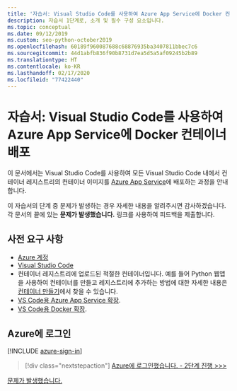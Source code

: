 ```yaml
---
title: '자습서: Visual Studio Code를 사용하여 Azure App Service에 Docker 컨테이너 배포'
description: 자습서 1단계로, 소개 및 필수 구성 요소입니다.
ms.topic: conceptual
ms.date: 09/12/2019
ms.custom: seo-python-october2019
ms.openlocfilehash: 60189f960087688c68876935ba3407811bbec7c6
ms.sourcegitcommit: 44d1abfb836f90b8731d7ea5d5a5af09245b2b89
ms.translationtype: HT
ms.contentlocale: ko-KR
ms.lasthandoff: 02/17/2020
ms.locfileid: "77422440"
---
```

# <a name="tutorial-deploy-docker-containers-to-azure-app-service-with-visual-studio-code"></a>자습서: Visual Studio Code를 사용하여 Azure App Service에 Docker 컨테이너 배포

이 문서에서는 Visual Studio Code를 사용하여 모든 Visual Studio Code 내에서 컨테이너 레지스트리의 컨테이너 이미지를 [Azure App Service](https://azure.microsoft.com/services/app-service/containers/)에 배포하는 과정을 안내합니다.

이 자습서의 단계 중 문제가 발생하는 경우 자세한 내용을 알려주시면 감사하겠습니다. 각 문서의 끝에 있는 **문제가 발생했습니다.** 링크를 사용하여 피드백을 제출합니다.

## <a name="prerequisites"></a>사전 요구 사항

- [Azure 계정](https://azure.microsoft.com/free/?utm_source=campaign&utm_campaign=vscode-tutorial-docker-extension&mktingSource=vscode-tutorial-docker-extension)
- [Visual Studio Code](https://code.visualstudio.com/)
- 컨테이너 레지스트리에 업로드된 적절한 컨테이너입니다. 예를 들어 Python 웹앱을 사용하여 컨테이너를 만들고 레지스트리에 추가하는 방법에 대한 자세한 내용은 [컨테이너 만들기](https://code.visualstudio.com/docs/python/tutorial-create-containers)에서 찾을 수 있습니다.
- [VS Code용 Azure App Service 확장](https://marketplace.visualstudio.com/items?itemName=ms-azuretools.vscode-azureappservice).
- [VS Code용 Docker 확장](https://marketplace.visualstudio.com/items?itemName=ms-azuretools.vscode-docker).

## <a name="sign-in-to-azure"></a>Azure에 로그인

[!INCLUDE [azure-sign-in](includes/azure-sign-in.md)]

> [!div class="nextstepaction"]
> [Azure에 로그인했습니다. - 2단계 진행 >>>](tutorial-deploy-containers-02.md)

[문제가 발생했습니다.](https://www.research.net/r/PWZWZ52?tutorial=vscode-appservice-containers&step=01-verify-prerequisites)
